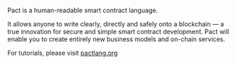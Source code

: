 Pact is a human-readable smart contract language.

It allows anyone to write clearly, directly and safely onto a blockchain — a true innovation for secure and simple smart contract development. Pact will enable you to create entirely new business models and on-chain services.

For tutorials, please visit [pactlang.org](https://pactlang.org/)